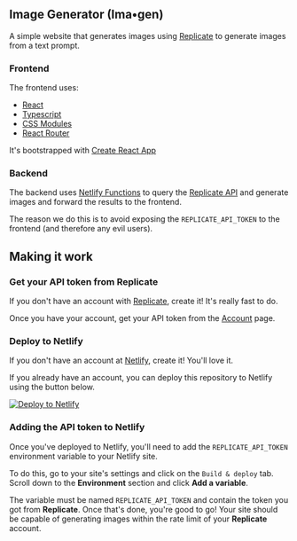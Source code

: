## Image Generator (Ima•gen)

A simple website that generates images using [Replicate](https://replicate.com) to generate images from a text prompt.

### Frontend

The frontend uses:

- [React](https://reactjs.org/)
- [Typescript](https://www.typescriptlang.org/)
- [CSS Modules](https://github.com/css-modules/css-modules)
- [React Router](https://reactrouter.com/)

It's bootstrapped with [Create React App](https://create-react-app.dev/)

### Backend

The backend uses [Netlify Functions](https://www.netlify.com/products/functions/) to query the [Replicate API](https://replicate.com/docs/reference/http) and generate images and forward the results to the frontend.

The reason we do this is to avoid exposing the `REPLICATE_API_TOKEN` to the frontend (and therefore any evil users).

## Making it work

### Get your API token from Replicate

If you don't have an account with [Replicate](https://replicate.com), create it! It's really fast to do.

Once you have your account, get your API token from the [Account](https://replicate.com/account) page.

### Deploy to Netlify

If you don't have an account at [Netlify](https://netlify.com), create it! You'll love it.

If you already have an account, you can deploy this repository to Netlify using the button below.

[![Deploy to Netlify](https://www.netlify.com/img/deploy/button.svg)](https://app.netlify.com/start/deploy?repository=https://github.com/code-jorge/image-generator)

### Adding the API token to Netlify

Once you've deployed to Netlify, you'll need to add the `REPLICATE_API_TOKEN` environment variable to your Netlify site.

To do this, go to your site's settings and click on the `Build & deploy` tab. Scroll down to the **Environment** section and click **Add a variable**.

The variable must be named `REPLICATE_API_TOKEN` and contain the token you got from **Replicate**. Once that's done, you're good to go! Your site should be capable of generating images within the rate limit of your **Replicate** account.
